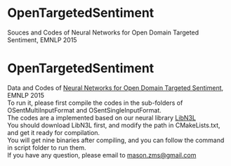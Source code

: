 # OpenTargetedSentiment
Souces and Codes of Neural Networks for Open Domain Targeted Sentiment, EMNLP 2015  

OpenTargetedSentiment
======
Data and Codes of [Neural Networks for Open Domain Targeted Sentiment](http://www.aclweb.org/anthology/D/D15/D15-1073.pdf), EMNLP 2015  
To run it, please first compile the codes in the sub-folders of OSentMultiInputFormat and OSentSingleInputFormat.  
The codes are a implemented based on our neural library [LibN3L](https://github.com/SUTDNLP/LibN3L)  
You should download LibN3L first, and modify the path in CMakeLists.txt, and get it ready for compilation.  
You will get nine binaries after compiling, and you can follow the command in script folder to run them.  
If you have any question, please email to mason.zms@gmail.com 